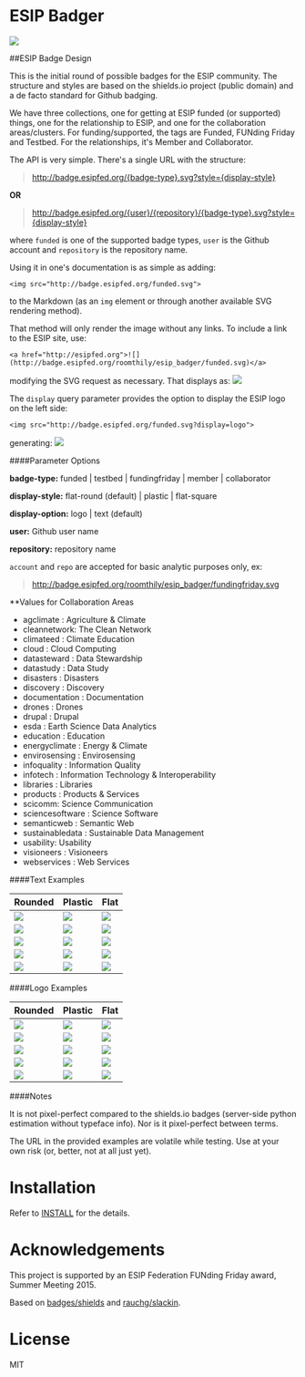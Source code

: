 ESIP Badger
===========

<a href="http://esipfed.org">![](http://badge.esipfed.org/roomthily/esip_badger/fundingfriday.svg)</a>

##ESIP Badge Design

This is the initial round of possible badges for the ESIP community. The structure and styles are based on the shields.io project (public domain) and a de facto standard for Github badging. 

We have three collections, one for getting at ESIP funded (or supported) things, one for the relationship to ESIP, and one for the collaboration areas/clusters. For funding/supported, the tags are Funded, FUNding Friday and Testbed. For the relationships, it's Member and Collaborator.

The API is very simple. There's a single URL with the structure:

> http://badge.esipfed.org/{badge-type}.svg?style={display-style}

**OR**

> http://badge.esipfed.org/{user}/{repository}/{badge-type}.svg?style={display-style}

where `funded` is one of the supported badge types, `user` is the Github account and `repository` is the repository name. 

Using it in one's documentation is as simple as adding:

```
<img src="http://badge.esipfed.org/funded.svg">
```

to the Markdown (as an `img` element or through another available SVG rendering method).

That method will only render the image without any links. To include a link to the ESIP site, use:

```
<a href="http://esipfed.org">![](http://badge.esipfed.org/roomthily/esip_badger/funded.svg)</a>
```

modifying the SVG request as necessary. That displays as: <a href="http://esipfed.org">![](http://badge.esipfed.org/roomthily/esip_badger/funded.svg)</a>

The `display` query parameter provides the option to display the ESIP logo on the left side:

```
<img src="http://badge.esipfed.org/funded.svg?display=logo">
```

generating: <a href="http://esipfed.org">![](http://badge.esipfed.org/funded.svg?display=logo)</a>


####Parameter Options

**badge-type:** funded | testbed | fundingfriday | member | collaborator

**display-style:** flat-round (default) | plastic | flat-square

**display-option:** logo | text (default)

**user:** Github user name

**repository:** repository name

`account` and `repo` are accepted for basic analytic purposes only, ex:

> http://badge.esipfed.org/roomthily/esip_badger/fundingfriday.svg

**Values for Collaboration Areas

- agclimate : Agriculture & Climate
- cleannetwork: The Clean Network
- climateed : Climate Education
- cloud : Cloud Computing
- datasteward : Data Stewardship
- datastudy : Data Study
- disasters : Disasters
- discovery : Discovery
- documentation : Documentation
- drones : Drones
- drupal : Drupal
- esda : Earth Science Data Analytics
- education : Education
- energyclimate : Energy & Climate
- envirosensing : Envirosensing
- infoquality : Information Quality
- infotech : Information Technology & Interoperability
- libraries : Libraries
- products : Products & Services
- scicomm: Science Communication
- sciencesoftware : Science Software
- semanticweb : Semantic Web
- sustainabledata : Sustainable Data Management
- usability: Usability
- visioneers : Visioneers
- webservices : Web Services


####Text Examples

| Rounded | Plastic | Flat |
|:--------|:--------|:-----|
| <img style="float:left;" src="http://badge.esipfed.org/funded.svg"> | <img style="float:left;" src="http://badge.esipfed.org/funded.svg?style=plastic"> | <img style="float:left;" src="http://badge.esipfed.org/funded.svg?style=flat-square"> |
| <img style="float:left;" src="http://badge.esipfed.org/testbed.svg"> | <img style="float:left;" src="http://badge.esipfed.org/testbed.svg?style=plastic"> | <img style="float:left;" src="http://badge.esipfed.org/testbed.svg?style=flat-square"> |
| <img style="float:left;" src="http://badge.esipfed.org/fundingfriday.svg"> | <img style="float:left;" src="http://badge.esipfed.org/fundingfriday.svg?style=plastic"> | <img style="float:left;" src="http://badge.esipfed.org/fundingfriday.svg?style=flat-square"> |
| <img style="float:left;" src="http://badge.esipfed.org/member.svg"> | <img style="float:left;" src="http://badge.esipfed.org/member.svg?style=plastic"> | <img style="float:left;" src="http://badge.esipfed.org/member.svg?style=flat-square"> |
| <img style="float:left;" src="http://badge.esipfed.org/collaborator.svg"> | <img style="float:left;" src="http://badge.esipfed.org/collaborator.svg?style=plastic"> | <img style="float:left;" src="http://badge.esipfed.org/collaborator.svg?style=flat-square"> |


####Logo Examples

| Rounded | Plastic | Flat |
|:--------|:--------|:-----|
| <img style="float:left;" src="http://badge.esipfed.org/funded.svg?display=logo"> | <img style="float:left;" src="http://badge.esipfed.org/funded.svg?style=plastic&display=logo"> | <img style="float:left;" src="http://badge.esipfed.org/funded.svg?style=flat-square&display=logo"> |
| <img style="float:left;" src="http://badge.esipfed.org/testbed.svg?display=logo"> | <img style="float:left;" src="http://badge.esipfed.org/testbed.svg?style=plastic&display=logo"> | <img style="float:left;" src="http://badge.esipfed.org/testbed.svg?style=flat-square&display=logo"> |
| <img style="float:left;" src="http://badge.esipfed.org/fundingfriday.svg?display=logo"> | <img style="float:left;" src="http://badge.esipfed.org/fundingfriday.svg?style=plastic&display=logo"> | <img style="float:left;" src="http://badge.esipfed.org/fundingfriday.svg?style=flat-square&display=logo"> |
| <img style="float:left;" src="http://badge.esipfed.org/member.svg?display=logo"> | <img style="float:left;" src="http://badge.esipfed.org/member.svg?style=plastic&display=logo"> | <img style="float:left;" src="http://badge.esipfed.org/member.svg?style=flat-square&display=logo"> |
| <img style="float:left;" src="http://badge.esipfed.org/collaborator.svg?display=logo"> | <img style="float:left;" src="http://badge.esipfed.org/collaborator.svg?style=plastic&display=logo"> | <img style="float:left;" src="http://badge.esipfed.org/collaborator.svg?style=flat-square&display=logo"> |


####Notes

It is not pixel-perfect compared to the shields.io badges (server-side python estimation without typeface info). Nor is it pixel-perfect between terms.

The URL in the provided examples are volatile while testing. Use at your own risk (or, better, not at all just yet).


Installation
============

Refer to [INSTALL](INSTALL.md) for the details.


Acknowledgements
================

This project is supported by an ESIP Federation FUNding Friday award, Summer Meeting 2015. 

Based on [badges/shields](https://github.com/badges/shields) and [rauchg/slackin](https://github.com/rauchg/slackin).


License
=======
MIT
